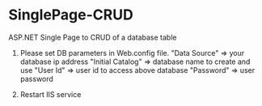 # SinglePage-CRUD
ASP.NET Single Page to CRUD of a database table

1. Please set DB parameters in Web.config file.
	"Data Source" => your database ip address
	"Initial Catalog" => database name to create and use
	"User Id" => user id to access above database
	"Password" => user password

2. Restart IIS service
